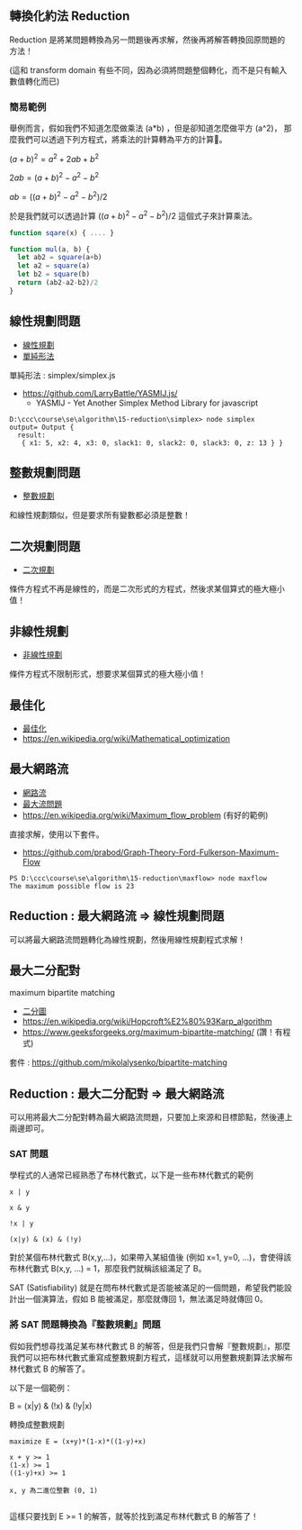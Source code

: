 ## 轉換化約法 Reduction 

Reduction 是將某問題轉換為另一問題後再求解，然後再將解答轉換回原問題的方法！

(這和 transform domain 有些不同，因為必須將問題整個轉化，而不是只有輸入數值轉化而已)

### 簡易範例

舉例而言，假如我們不知道怎麼做乘法 (a*b) ，但是卻知道怎麼做平方 (a^2)， 那麼我們可以透過下列方程式，將乘法的計算轉為平方的計算。

$`(a+b)^2 = a^2 + 2ab + b^2`$

$`2ab = (a+b)^2 - a^2 - b^2`$

$`ab = ((a+b)^2 - a^2 - b^2)/2`$

於是我們就可以透過計算 $`((a+b)^2 - a^2 - b^2)/2`$ 這個式子來計算乘法。


```js
function sqare(x) { .... }

function mul(a, b) {
  let ab2 = square(a+b)
  let a2 = square(a)
  let b2 = square(b)
  return (ab2-a2-b2)/2
}

```

## 線性規劃問題

* [線性規劃](https://zh.wikipedia.org/zh-hant/%E7%BA%BF%E6%80%A7%E8%A7%84%E5%88%92)
* [單純形法](https://zh.wikipedia.org/wiki/%E5%8D%95%E7%BA%AF%E5%BD%A2%E6%B3%95)

單純形法 : simplex/simplex.js

* https://github.com/LarryBattle/YASMIJ.js/
    * YASMIJ - Yet Another Simplex Method Library for javascript

```
D:\ccc\course\se\algorithm\15-reduction\simplex> node simplex
output= Output {
  result:
   { x1: 5, x2: 4, x3: 0, slack1: 0, slack2: 0, slack3: 0, z: 13 } }
```

## 整數規劃問題

* [整數規劃](https://zh.wikipedia.org/wiki/%E7%BA%BF%E6%80%A7%E8%A7%84%E5%88%92#%E6%95%B4%E6%95%B8%E8%A6%8F%E5%8A%83)

和線性規劃類似，但是要求所有變數都必須是整數！

## 二次規劃問題

* [二次規劃](https://zh.wikipedia.org/zh-hant/%E4%BA%8C%E6%AC%A1%E8%A7%84%E5%88%92)

條件方程式不再是線性的，而是二次形式的方程式，然後求某個算式的極大極小值！

## 非線性規劃

* [非線性規劃](https://zh.wikipedia.org/wiki/%E9%9D%9E%E7%BA%BF%E6%80%A7%E8%A7%84%E5%88%92)

條件方程式不限制形式，想要求某個算式的極大極小值！


## 最佳化

* [最佳化](https://zh.wikipedia.org/wiki/%E6%9C%80%E4%BC%98%E5%8C%96)
* https://en.wikipedia.org/wiki/Mathematical_optimization

## 最大網路流

* [網路流](https://zh.wikipedia.org/wiki/%E7%BD%91%E7%BB%9C%E6%B5%81)
* [最大流問題](https://zh.wikipedia.org/wiki/%E6%9C%80%E5%A4%A7%E6%B5%81%E9%97%AE%E9%A2%98)
* https://en.wikipedia.org/wiki/Maximum_flow_problem (有好的範例)

直接求解，使用以下套件。

* https://github.com/prabod/Graph-Theory-Ford-Fulkerson-Maximum-Flow


```
PS D:\ccc\course\se\algorithm\15-reduction\maxflow> node maxflow
The maximum possible flow is 23
```

## Reduction : 最大網路流 => 線性規劃問題

可以將最大網路流問題轉化為線性規劃，然後用線性規劃程式求解！

## 最大二分配對

maximum bipartite matching

* [二分圖](https://zh.wikipedia.org/wiki/%E4%BA%8C%E5%88%86%E5%9B%BE)
* https://en.wikipedia.org/wiki/Hopcroft%E2%80%93Karp_algorithm
* https://www.geeksforgeeks.org/maximum-bipartite-matching/ (讚！有程式)

套件 : https://github.com/mikolalysenko/bipartite-matching


## Reduction : 最大二分配對 => 最大網路流

可以用將最大二分配對轉為最大網路流問題，只要加上來源和目標節點，然後連上兩邊即可。

### SAT 問題

學程式的人通常已經熟悉了布林代數式，以下是一些布林代數式的範例

```
x | y

x & y

!x | y

(x|y) & (x) & (!y)

```

對於某個布林代數式 B(x,y,...)，如果帶入某組值後 (例如 x=1, y=0, ...)，會使得該布林代數式 B(x,y, ...) = 1，那麼我們就稱該組滿足了 B。
 
SAT (Satisfiability) 就是在問布林代數式是否能被滿足的一個問題，希望我們能設計出一個演算法，假如 B 能被滿足，那麼就傳回 1，無法滿足時就傳回 0。

### 將 SAT 問題轉換為『整數規劃』問題

假如我們想尋找滿足某布林代數式 B 的解答，但是我們只會解『整數規劃』，那麼我們可以把布林代數式重寫成整數規劃方程式，這樣就可以用整數規劃算法求解布林代數式 B 的解答了。

以下是一個範例：

B = (x|y) & (!x) & (!y|x)

轉換成整數規劃

```
maximize E = (x+y)*(1-x)*((1-y)+x)

x + y >= 1
(1-x) >= 1
((1-y)+x) >= 1

x, y 為二進位整數 (0, 1)
 
```

這樣只要找到 E >= 1 的解答，就等於找到滿足布林代數式 B 的解答了！

## 